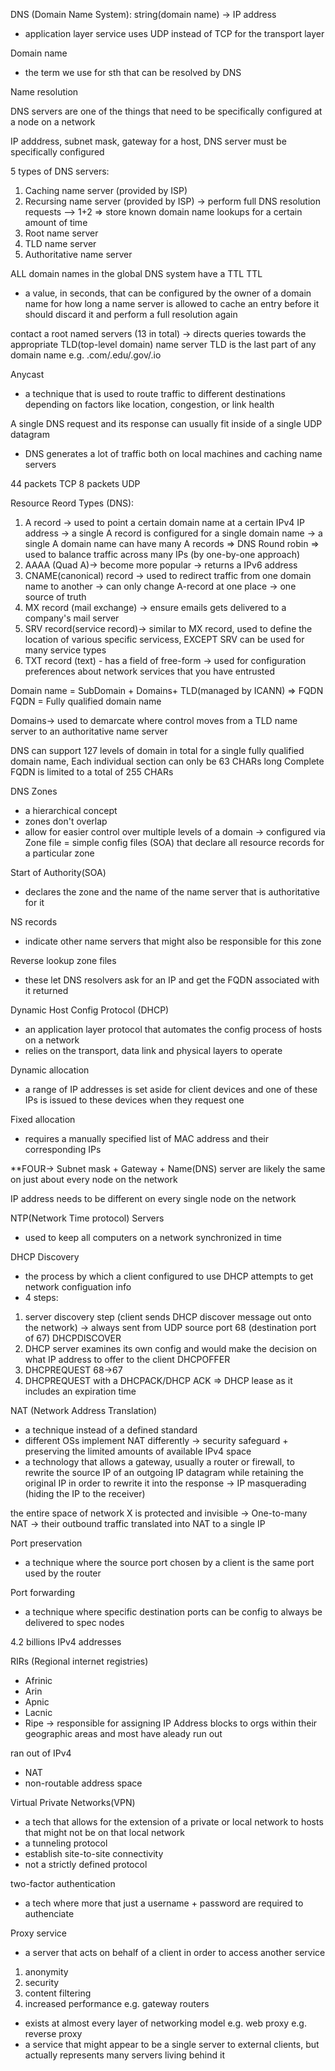 DNS (Domain Name System): string(domain name) -> IP address 
- application layer service uses UDP instead of TCP for the transport layer

Domain name 
- the term we use for sth that can be resolved by DNS

Name resolution

DNS servers are one of the things that need to be specifically configured at a node on a network

IP adddress, subnet mask, gateway for a host, DNS server must be specifically configured

5 types of DNS servers:
1. Caching name server (provided by ISP)
2. Recursing name server (provided by ISP)
	-> perform full DNS resolution requests
--> 1+2 => store known domain name lookups for a certain amount of time
3. Root name server
4. TLD name server
5. Authoritative name server

ALL domain names in the global DNS system have a TTL
TTL 
- a value, in seconds, that can be configured by the owner of a domain name for how long a name server is allowed to cache an entry before it should discard it and perform a full resolution again

contact a root named servers (13 in total) -> directs queries towards the appropriate TLD(top-level domain) name server
TLD is the last part of any domain name e.g. .com/.edu/.gov/.io

Anycast
- a technique that is used to route traffic to different destinations depending on factors like location, congestion, or link health

A single DNS request and its response can usually fit inside of a single UDP datagram
- DNS generates a lot of traffic both on local machines and caching name servers

44 packets TCP
8 packets UDP

Resource Reord Types (DNS):
1. A record -> used to point a certain domain name at a certain IPv4 IP address
-> a single A record is configured for a single domain name
-> a single A domain name can have many A records
=> DNS Round robin => used to balance traffic across many IPs (by one-by-one approach)
2. AAAA (Quad A)-> become more popular -> returns a IPv6 address
3. CNAME(canonical) record -> used to redirect traffic from one domain name to another -> can only change A-record at one place -> one source of truth
4. MX record (mail exchange) -> ensure emails gets delivered to a company's mail server
5. SRV record(service record)-> similar to MX record, used to define the location of various specific servicess, EXCEPT SRV can be used for many service types
6. TXT record (text) - has a field of free-form -> used for configuration preferences about network services that you have entrusted

Domain name = SubDomain + Domains+ TLD(managed by ICANN) => FQDN
FQDN = Fully qualified domain name

Domains-> used to demarcate where control moves from a TLD name server to an authoritative name server

DNS can support 127 levels of domain in total for a single fully qualified domain name,
Each individual section can only be 63 CHARs long
Complete FQDN is limited to a total of 255 CHARs

DNS Zones
- a hierarchical concept
- zones don't overlap
- allow for easier control over multiple levels of a domain
-> configured via Zone file = simple config files  (SOA) that declare all resource records for a particular zone

Start of Authority(SOA)
- declares the zone and the name of the name server that is authoritative for it

NS records 
- indicate other name servers that might also be responsible for this zone

Reverse lookup zone files
- these let DNS resolvers ask for an IP and get the FQDN associated with it returned

Dynamic Host Config Protocol (DHCP)
- an application layer protocol that automates the config process of hosts on a network
- relies on the transport, data link and physical layers to operate

Dynamic allocation
- a range of IP addresses is set aside for client devices and one of these IPs is issued to these devices when they request one

Fixed allocation
- requires a manually specified list of MAC address and their corresponding IPs

**FOUR-> Subnet mask + Gateway + Name(DNS) server are likely the same on just about every node on the network 

IP address needs to be different on every single node on the network

NTP(Network Time protocol) Servers
- used to keep all computers on a network synchronized in time

DHCP Discovery
- the process by which a client configured to use DHCP attempts to get network configuation info
- 4 steps:
1. server discovery step (client sends DHCP discover message out onto the network) -> always sent from UDP source port 68 (destination port of 67) DHCPDISCOVER
2. DHCP server examines its own config and would make the decision on what IP address to offer to the client DHCPOFFER
3. DHCPREQUEST 68->67
4. DHCPREQUEST with a DHCPACK/DHCP ACK 
=> DHCP lease as it includes an expiration time

NAT (Network Address Translation)
- a technique instead of a defined standard
- different OSs implement NAT differently
-> security safeguard + preserving the limited amounts of available IPv4 space
- a technology that allows a gateway, usually a router or firewall, to rewrite the source IP of an outgoing IP datagram while retaining the original IP in order to rewrite it into the response
-> IP masquerading (hiding the IP to the receiver)

the entire space of network X is protected and invisible -> One-to-many NAT
-> their outbound traffic translated into NAT to a single IP

Port preservation
- a technique where the source port chosen by a client is the same port used by the router

Port forwarding
- a technique where specific destination ports can be config to always be delivered to spec nodes

4.2 billions IPv4 addresses

RIRs (Regional internet registries)
- Afrinic
- Arin
- Apnic
- Lacnic
- Ripe
-> responsible for assigning IP Address blocks to orgs within their geographic areas and most have aleady run out

ran out of IPv4
- NAT
- non-routable address space

Virtual Private Networks(VPN)
- a tech that allows for the extension of a private or local network to hosts that might not be on that local network
- a tunneling protocol
- establish site-to-site connectivity
- not a strictly defined protocol

two-factor authentication
- a tech where more that just a username + password are required to authenciate

Proxy service
- a server that acts on behalf of a client in order to access another service
1. anonymity
2. security 
3. content filtering
4. increased performance
e.g. gateway routers
- exists at almost every layer of networking model
e.g. web proxy
e.g. reverse proxy
- a service that might appear to be a single server to external clients, but actually represents many servers living behind it
